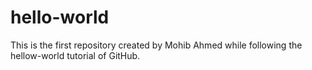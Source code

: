 # hello-world
This is the first repository created by Mohib Ahmed while following the hellow-world tutorial of GitHub. 
